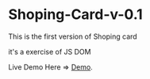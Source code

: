 # Shoping-Card-v-0.1

This is the first version of Shoping card

it's a exercise of JS DOM

Live Demo Here => [Demo](https://jhonacs2.github.io/Shoping-Card-v-0.1/.).
